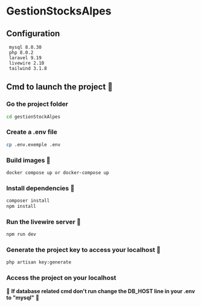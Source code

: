 # GestionStocksAlpes

## Configuration
```
 mysql 8.0.30
 php 8.0.2
 laravel 9.19
 livewire 2.10
 tailwind 3.1.8
 ```
        
## Cmd to launch the project 🚀

### Go the project folder
```bash
cd gestionStockAlpes
```
### Create a .env file
```bash
cp .env.exemple .env
```
### Build images 🐳
```bash
docker compose up or docker-compose up
```

### Install dependencies 🐡
```bash
composer install
npm install
```
### Run the livewire server :octopus:
```bash
npm run dev
```
### Generate the project key to access your localhost 🔐
```bash
php artisan key:generate
```

### Access the project on your localhost

🚨 **If database related cmd don't run change the DB_HOST line in your .env to "mysql"** 🚨
